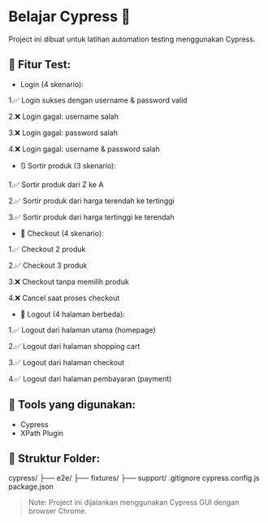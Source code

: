 # Belajar Cypress 🧪

Project ini dibuat untuk latihan automation testing menggunakan Cypress.

## 🧾 Fitur Test:

- Login (4 skenario):

1.✅ Login sukses dengan username & password valid

2.❌ Login gagal: username salah

3.❌ Login gagal: password salah

4.❌ Login gagal: username & password salah

- 🔃 Sortir produk (3 skenario):

1.✅ Sortir produk dari Z ke A

2.✅ Sortir produk dari harga terendah ke tertinggi

3.✅ Sortir produk dari harga tertinggi ke terendah

- 🛒 Checkout (4 skenario):

1.✅ Checkout 2 produk

2.✅ Checkout 3 produk

3.❌ Checkout tanpa memilih produk

4.❌ Cancel saat proses checkout

- 🚪 Logout (4 halaman berbeda):

1.✅ Logout dari halaman utama (homepage)

2.✅ Logout dari halaman shopping cart

3.✅ Logout dari halaman checkout

4.✅ Logout dari halaman pembayaran (payment)

## 🚀 Tools yang digunakan:
- Cypress
- XPath Plugin

## 📂 Struktur Folder:
cypress/
├── e2e/
├── fixtures/
├── support/
.gitignore
cypress.config.js
package.json

> Note: Project ini dijalankan menggunakan Cypress GUI dengan browser Chrome.



